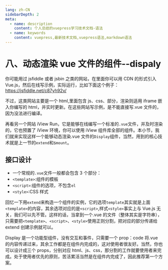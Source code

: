 ```yaml
---
lang: zh-CN
sidebarDepth: 2
meta:
  - name: description
    content: 个人总结的vuepress学习技术文档-语法
  - name: keywords
    content: vuepress,最新技术文档,vuepress语法,markdown语法
---
```


# 八、动态渲染 vue 文件的组件--dispaly

你可能用过 jsfiddle 或者 jsbin 之类的网站，在里面你可以用 CDN 的形式引入 Vue.js，然后在线写示例，实际运行，比如下面这个例子：
https://jsfiddle.net/c87yh92v/

不过，这类网站主要是一个 html,里面包含 js、css、部分，渲染则适用 iframe 嵌入你编写的 html，并实时更新。在这些网站写示例，是不能直接写.vue 文件的，因为没法进行编译。

再看另一个网站 iView Run，它是能够在线编写一个标准的`.vue`文件，并及时渲染的，它也预置了 iView 环境，你可以使用 iView 组件库全部的组件。本小节，我们就来实现这样一个能够动态渲染.vue 文件的`Display`组件，当然，用到的核心技术就是上一节的`extend`和`$mount`。

## 接口设计

- 一个常规的`.vue`文件一般都会包含 3 个部分：
- `<template>`:组件的模板
- `<script>`:组件的选项，不包含`el`
- `<style>`:CSS 样式

回忆一下用`extend`来构造一个组件的实例，它的选项`template`其实就是上面`<template>`的内容，其余选项对应的是`<script>`,样式`<style>`事实上与 Vue.js 无关，我们可以先不管。这样的话，当拿到一个.vue 的文件（整体其实是字符串），只需要把`<template>`、`<script>`、`<style>`使用正则分割，把对应的部分传递给 extend 创建示例就可以。

Display 是一个功能型组件，没有交互和事件，只需要一个 prop：code 将.vue 的内容传递过来，其余工作都是在组件内完成的，这对使用者很友好。当然，你也可以设计成三个 props，分别对应 html、js、css，那分割的工作就要使用者来完成。处于使用者优先的原则，苦活累活当然是在组件内完成了，因此推荐第一个方案。
